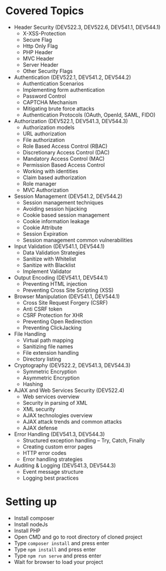 # Covered Topics
 
- Header Security (DEV522.3, DEV522.6, DEV541.1, DEV544.1)
	- X-XSS-Protection
	- Secure Flag
	- Http Only Flag
	- PHP Header
	- MVC Header
	- Server Header
	- Other Security Flags
- Authentication (DEV522.1, DEV541.2, DEV544.2)
	- Authentication Scenarios
	- Implementing form authentication
	- Password Control
	- CAPTCHA Mechanism
	- Mitigating brute force attacks
	- Authentication Protocols (OAuth, OpenId, SAML, FIDO)
- Authorization (DEV522.1, DEV541.3, DEV544.3)
	- Authorization models
	- URL authorization
	- File authorization
	- Role Based Access Control (RBAC)
	- Discretionary Access Control (DAC)
	- Mandatory Access Control (MAC)
	- Permission Based Access Control
	- Working with identities
	- Claim based authorization
	- Role manager
	- MVC Authorization
- Session Management (DEV541.2, DEV544.2)
	- Session management techniques
	- Avoiding session hijacking
	- Cookie based session management
	- Cookie information leakage
	- Cookie Attribute
	- Session Expiration
	- Session management common vulnerabilities
- Input Validation (DEV541.1, DEV544.1)
	- Data Validation Strategies
	- Sanitize with Whitelist
	- Sanitize with Blacklist
	- Implement Validator
- Output Encoding (DEV541.1, DEV544.1)
	- Preventing HTML injection
	- Preventing Cross Site Scripting (XSS)
- Browser Manipulation (DEV541.1, DEV544.1)
	- Cross Site Request Forgery (CSRF)
	- Anti CSRF token
	- CSRF Protection for XHR
	- Preventing Open Redirection
	- Preventing ClickJacking
- File Handling
	- Virtual path mapping
	- Sanitizing file names
	- File extension handling
	- Directory listing
- Cryptography (DEV522.2, DEV541.3, DEV544.3)
	- Symmetric Encryption
	- Asymmetric Encryption
	- Hashing
- AJAX and Web Services Security (DEV522.4)
	- Web services overview
	- Security in parsing of XML
	- XML security
	- AJAX technologies overview
	- AJAX attack trends and common attacks
	- AJAX defense
- Error Handling (DEV541.3, DEV544.3)
	- Structured exception handling – Try, Catch, Finally
	- Creating custom error pages
	- HTTP error codes
	- Error handling strategies
- Auditing & Logging (DEV541.3, DEV544.3)
	- Event message structure
	- Logging best practices

# Setting up
- Install composer
- Install nodeJs
- Install PHP
- Open CMD and go to root directory of cloned project
- Type `composer install`  and press enter
- Type `npm install` and press enter
- Type `npm run serve` and press enter
- Wait for browser to load your project